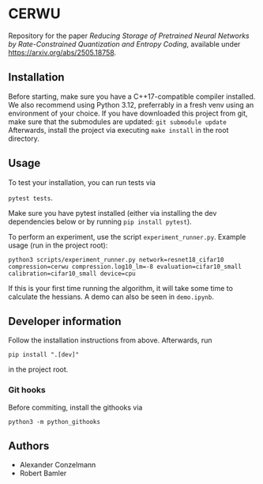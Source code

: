 # CERWU
Repository for the paper _Reducing Storage of Pretrained Neural Networks by Rate-Constrained Quantization and Entropy Coding_, 
available under https://arxiv.org/abs/2505.18758.

## Installation
Before starting, make sure you have a C++17-compatible compiler installed. We also recommend using Python 3.12, preferrably in a fresh venv using an environment of your choice. 
If you have downloaded this project from git, make sure that the submodules are updated:
```git submodule update```
Afterwards, install the project via executing `make install` in the root directory.

## Usage
To test your installation, you can run tests via 

```pytest tests```. 

Make sure you have pytest installed (either via installing the dev dependencies below or by running ```pip install pytest```).

To perform an experiment, use the script `experiment_runner.py`. Example usage (run in the project root):

```python3 scripts/experiment_runner.py network=resnet18_cifar10 compression=cerwu compression.log10_lm=-8 evaluation=cifar10_small calibration=cifar10_small device=cpu ```

If this is your first time running the algorithm, it will take some time to calculate the hessians. A demo can also be seen in `demo.ipynb`. 

## Developer information
Follow the installation instructions from above. Afterwards, run

```pip install ".[dev]"```

in the project root.

### Git hooks
Before commiting, install the githooks via 

```python3 -m python_githooks```

## Authors
- Alexander Conzelmann
- Robert Bamler

